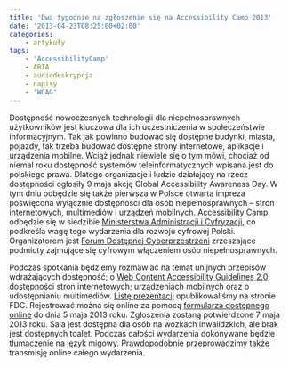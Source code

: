 ```yaml
---
title: 'Dwa tygodnie na zgłoszenie się na Accessibility Camp 2013'
date: '2013-04-23T08:25:00+02:00'
categories:
    - artykuły
tags:
    - 'AccessibilityCamp'
    - ARIA
    - audiodeskrypcja
    - napisy
    - 'WCAG'
---
```


Dostępność nowoczesnych technologii dla niepełnosprawnych użytkowników jest kluczowa dla ich uczestniczenia w społeczeństwie informacyjnym. Tak jak powinno budować się dostępne budynki, miasta, pojazdy, tak trzeba budować dostępne strony internetowe, aplikacje i urządzenia mobilne. Wciąż jednak niewiele się o tym mówi, chociaż od niemal roku dostępność systemów teleinformatycznych wpisana jest do polskiego prawa. Dlatego organizacje i ludzie działający na rzecz dostępności ogłosiły 9 maja akcję Global Accessibility Awareness Day. W tym dniu odbędzie się także pierwsza w Polsce otwarta impreza poświęcona wyłącznie dostępności dla osób niepełnosprawnych – stron internetowych, multimediów i urządzeń mobilnych. Accessibility Camp odbędzie się w siedzibie [Ministerstwa Administracji i Cyfryzacji](http://www.mac.gov.pl), co podkreśla wagę tego wydarzenia dla rozwoju cyfrowej Polski. Organizatorem jest [Forum Dostępnej Cyberprzestrzeni](http://fdc.org.pl) zrzeszające podmioty zajmujące się cyfrowym włączeniem osób niepełnosprawnych.

Podczas spotkania będziemy rozmawiać na temat unijnych przepisów wdrażających dostępność; o [Web Content Accessibility Guidelines 2.0](http://www.w3.org/tr/wcag20/); dostępności stron internetowych; urządzeniach mobilnych oraz o udostępnianiu multimediów. [Listę prezentacji](http://www.fdc.org.pl/tematy-prezentacji-na-accessibility-camp/) opublikowaliśmy na stronie FDC. Rejestrować można się online za pomocą [formularza dostępnego online](https://docs.google.com/forms/d/16Bp125hAhOo2Nz0EMSt72tsuGUv8pySrS_3s1XFnAA0/viewform#start=openform) do dnia 5 maja 2013 roku. Zgłoszenia zostaną potwierdzone 7 maja 2013 roku. Sala jest dostępna dla osób na wózkach inwalidzkich, ale brak jest dostępnych toalet. Podczas całości wydarzenia dokonywane będzie tłumaczenie na język migowy. Prawdopodobnie przeprowadzimy także transmisję online całego wydarzenia.
